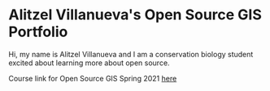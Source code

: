 # Alitzel Villanueva's Open Source GIS Portfolio
Hi, my name is Alitzel Villanueva and I am a conservation biology student excited about learning more about open source.

Course link for Open Source GIS Spring 2021 [here](https://gis4dev.github.io) 
